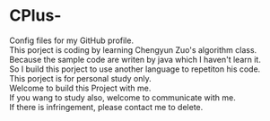# CPlus-
Config files for my GitHub profile.  
This porject is coding by learning Chengyun Zuo's algorithm class.  
Because the sample code are writen by java which I haven't learn it.  
So I build this porject to use another language to repetiton his code.  
This porject is for personal study only.  
Welcome to build this Project with me.  
If you wang to study also, welcome to communicate with me.  
If there is infringement, please contact me to delete.  
